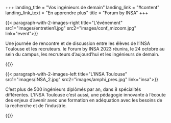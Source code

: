 +++
landing_title = "Vos ingénieurs de demain"
landing_link = "#content"
landing_link_text = "En apprendre plus"
title = "Forum by INSA"
+++

{{< paragraph-with-2-images-right 
    title="L'événement"
    src1="images/entretien1.jpg"
    src2="images/conf_mizoom.jpg"
    link="event">}}

Une journée de rencontre et de discussion entre les élèves de l’INSA Toulouse
et les recruteurs. le Forum by INSA 2023 réunira, le 24 octobre au sein du campus, les recruteurs d’aujourd’hui et les ingénieurs
de demain. 

{{</paragraph-with-2-images-right >}}

{{< paragraph-with-2-images-left 
    title="L'INSA Toulouse"
    src1="images/INSA_2.jpg"
    src2="images/amphi_pres.jpg"
    link="insa">}}

C’est plus de 500 ingénieurs diplômés par an, dans 8 spécialités différentes.
L’INSA Toulouse c’est aussi, une pédagogie innovante à l’écoute des enjeux
d’avenir avec une formation en adéquation avec les besoins de la recherche et
de l’industrie. 

{{</paragraph-with-2-images-left >}}

